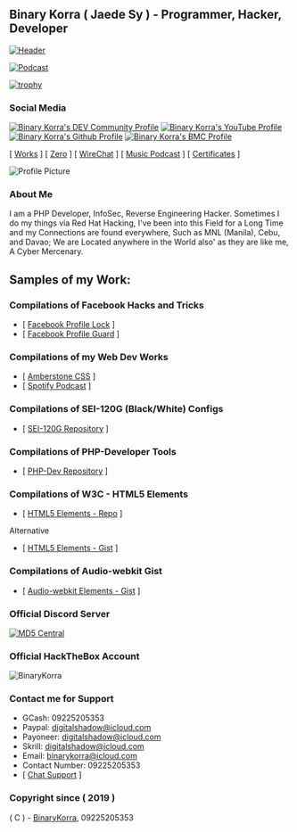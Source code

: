 ## Binary Korra ( Jaede Sy ) - Programmer, Hacker, Developer

[![Header](https://amberstonelib.herokuapp.com/cdn/icons/animation/dark/beta)](https://github.com/binarykorra)

[![Podcast](https://amberstonelib.herokuapp.com/spotify/snowdraft)](https://open.spotify.com/user/snowdraft)


[![trophy](https://github-profile-trophy.vercel.app/?username=binarykorra)](https://github.com/binarykorra)

### Social Media

[![Binary Korra's DEV Community Profile](https://img.shields.io/badge/dev.to-0A0A0A?style=for-the-badge&logo=dev.to&logoColor=white)](https://dev.to/binarykorra) [![Binary Korra's YouTube Profile](https://img.shields.io/badge/YouTube-FF0000?style=for-the-badge&logo=youtube&logoColor=white)](https://www.youtube.com/channel/UCYbraPQtWy2k-2xGiLzl5WA) [![Binary Korra's Github Profile](https://img.shields.io/badge/GitHub-100000?style=for-the-badge&logo=github&logoColor=white)](https://www.github.com/binarykorra) [![Binary Korra's BMC Profile](https://img.shields.io/badge/Buy%20Me%20a%20Coffee-FFDD00.svg?&style=flat-square&logo=buy-me-a-coffee&logoColor=black)](https://bmc.xyz/binarykorra)


[ [Works](http://binarykorra.github.io/binarykorra/works) ] [ [Zero](http://binarykorra.github.io/binarykorra/zero) ] [ [WireChat](http://binarykorra.github.io/binarykorra/wirechat) ] [ [Music Podcast](http://binarykorra.github.io/binarykorra/music) ] [ [Certificates](http://binarykorra.github.io/binarykorra/certificates) ]

![Profile Picture](https://avatars3.githubusercontent.com/u/36190934?v=4&raw=true)


### About Me

I am a PHP Developer, InfoSec, Reverse Engineering Hacker. Sometimes I do my things via Red Hat Hacking, I've been into this Field for a Long Time and my Connections are found everywhere, Such as MNL (Manila), Cebu, and Davao; We are Located anywhere in the World also' as they are like me, A Cyber Mercenary.

## Samples of my Work:

### Compilations of Facebook Hacks and Tricks
* [ [Facebook Profile Lock](https://github.com/binarykorra/profilelock.fb) ]
* [ [Facebook Profile Guard](https://github.com/binarykorra/profileguard.fb) ]

### Compilations of my Web Dev Works
* [ [Amberstone CSS](https://github.com/binarykorra/amberstone.css) ]
* [ [Spotify Podcast](https://github.com/binarykorra/SpotifyPodcast) ]

### Compilations of SEI-120G (Black/White) Configs
* [ [SEI-120G Repository](https://www.github.com/binarykorra/SEI-120G) ]

### Compilations of PHP-Developer Tools
* [ [PHP-Dev Repository](https://www.github.com/binarykorra/php-dev) ]

### Compilations of W3C - HTML5 Elements
* [ [HTML5 Elements - Repo](https://www.github.com/binarykorra/html5elements) ]

Alternative

* [ [HTML5 Elements - Gist](https://gist.github.com/binarykorra/0a76edf863877caba444a2e57d1a9e28) ]


### Compilations of Audio-webkit Gist
* [ [Audio-webkit Elements - Gist](https://gist.github.com/binarykorra/508b05eb4b58a378c850cbe0463d3e68) ]

### Official Discord Server

[ ![MD5 Central](https://discordapp.com/api/guilds/513374828191809536/widget.png?style=banner2) ](https://bit.ly/md5discord)

### Official HackTheBox Account

![BinaryKorra](https://www.hackthebox.eu/badge/image/529594)

### Contact me for Support

* GCash: 09225205353
* Paypal: digitalshadow@icloud.com
* Payoneer: digitalshadow@icloud.com
* Skrill: digitalshadow@icloud.com
* Email: binarykorra@icloud.com
* Contact Number: 09225205353
* [ [Chat Support](https://github.com/binarykorra/binarykorra/issues) ]

### Copyright since ( 2019 )
( C ) - [BinaryKorra](https://github.com/binarykorra), 09225205353
